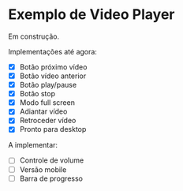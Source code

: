 # Exemplo de Video Player

Em construção.

Implementações até agora:

- [x] Botão próximo vídeo
- [x] Botão vídeo anterior
- [x] Botão play/pause
- [x] Botão stop
- [x] Modo full screen
- [x] Adiantar vídeo
- [x] Retroceder vídeo
- [x] Pronto para desktop

A implementar:

- [ ] Controle de volume
- [ ] Versão mobile
- [ ] Barra de progresso

